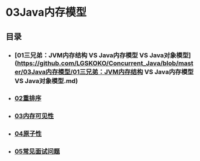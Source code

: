 # 03Java内存模型

## 目录

- ###  [01三兄弟：JVM内存结构 VS Java内存模型 VS Java对象模型](https://github.com/LGSKOKO/Concurrent_Java/blob/master/03Java内存模型/01三兄弟：JVM内存结构 VS Java内存模型 VS Java对象模型.md) 

- ###  [02重排序](https://github.com/LGSKOKO/Concurrent_Java/blob/master/03Java内存模型/02重排序.md) 

- ###  [03内存可见性](https://github.com/LGSKOKO/Concurrent_Java/blob/master/03Java内存模型/03内存可见性.md) 

- ###  [04原子性](https://github.com/LGSKOKO/Concurrent_Java/blob/master/03Java内存模型/04原子性.md) 

- ###  [05常见面试问题](https://github.com/LGSKOKO/Concurrent_Java/blob/master/03Java内存模型/05常见面试问题.md) 

